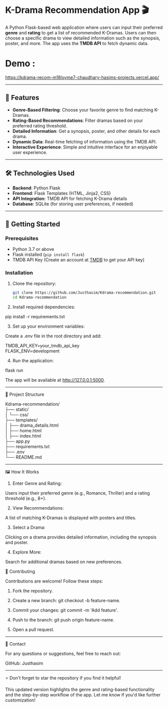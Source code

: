 

# K-Drama Recommendation App 🎬  

A Python Flask-based web application where users can input their preferred **genre** and **rating** to get a list of recommended K-Dramas. Users can then choose a specific drama to view detailed information such as the synopsis, poster, and more. The app uses the **TMDB API** to fetch dynamic data.  

# Demo : 

https://kdrama-recom-m18lsyme7-chaudhary-hasims-projects.vercel.app/

---

## 🌟 Features  
- **Genre-Based Filtering**: Choose your favorite genre to find matching K-Dramas.  
- **Rating-Based Recommendations**: Filter dramas based on your preferred rating threshold.  
- **Detailed Information**: Get a synopsis, poster, and other details for each drama.  
- **Dynamic Data**: Real-time fetching of information using the TMDB API.  
- **Interactive Experience**: Simple and intuitive interface for an enjoyable user experience.  

---

## 🛠️ Technologies Used  
- **Backend**: Python Flask  
- **Frontend**: Flask Templates (HTML, Jinja2, CSS)  
- **API Integration**: TMDB API for fetching K-Drama details  
- **Database**: SQLite (for storing user preferences, if needed)  

---

## 🚀 Getting Started  

### Prerequisites  
- Python 3.7 or above  
- Flask installed (`pip install flask`)  
- TMDB API Key (Create an account at [TMDB](https://www.themoviedb.org/) to get your API key)  

### Installation  

1. Clone the repository:  
   ```bash  
   git clone https://github.com/Justhasim/Kdrama-recommendation.git  
   cd Kdrama-recommendation

2. Install required dependencies:

pip install -r requirements.txt


3. Set up your environment variables:

Create a .env file in the root directory and add:

TMDB_API_KEY=your_tmdb_api_key  
FLASK_ENV=development



4. Run the application:

flask run

The app will be available at http://127.0.0.1:5000.




---

📂 Project Structure

Kdrama-recommendation/  
├── static/  
│   └── css/  
├── templates/  
│   ├── drama_details.html  
│   ├── home.html  
│   ├── index.html   
├── app.py  
├── requirements.txt  
├── .env  
└── README.md


---

🖼️ How It Works

1. Enter Genre and Rating:

Users input their preferred genre (e.g., Romance, Thriller) and a rating threshold (e.g., 8+).



2. View Recommendations:

A list of matching K-Dramas is displayed with posters and titles.



3. Select a Drama:

Clicking on a drama provides detailed information, including the synopsis and poster.



4. Explore More:

Search for additional dramas based on new preferences.





🤝 Contributing

Contributions are welcome! Follow these steps:

1. Fork the repository.


2. Create a new branch: git checkout -b feature-name.


3. Commit your changes: git commit -m 'Add feature'.


4. Push to the branch: git push origin feature-name.


5. Open a pull request.




---

💬 Contact

For any questions or suggestions, feel free to reach out:

GitHub: Justhasim



---

⭐ Don't forget to star the repository if you find it helpful!

This updated version highlights the genre and rating-based functionality and the step-by-step workflow of the app. Let me know if you'd like further customization!

